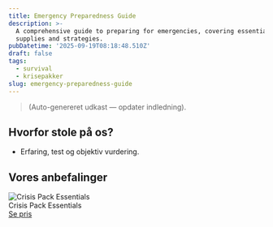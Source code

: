 ```yaml
---
title: Emergency Preparedness Guide
description: >-
  A comprehensive guide to preparing for emergencies, covering essential
  supplies and strategies.
pubDatetime: '2025-09-19T08:18:48.510Z'
draft: false
tags:
  - survival
  - krisepakker
slug: emergency-preparedness-guide
---
```

> (Auto-genereret udkast — opdater indledning).

## Hvorfor stole på os?
- Erfaring, test og objektiv vurdering.

## Vores anbefalinger


<!-- Auto: Affiliate-kort fra Products/SKUs -->

<div class="aff-card"><img src="abstract_15.png (https://v5.airtableusercontent.com/v3/u/45/45/1758283200000/TabCcjU9tgst2JkNWOnSig/klAIfpNDHsjOZNkR-RQ3p_TU8YaLLoXlE-5u8mHDh4EVQaJrXstVot47v3U7Ai7S5KELCUqf-aDi4UWUyVB-2BHjq_Vw-VN5ff_9V1jHJjVwBT__0hZsD-aWmX8MYdBgARGifamTGwB5hIzluekspO4Z5WhJko5dSRvisBrn0hs/h2SPFYN0L2PZP5TT-qvoPRVn4tSVJ9F7oh0xi-DzD1k)" alt="Crisis Pack Essentials" class="aff-card__img" /><div class="aff-card__meta"><div class="aff-card__title">Crisis Pack Essentials</div><a class="aff-btn" href="https://affiliate.homeessentialsee62.com/deal789?utm_source=klartilalt&utm_medium=affiliate&subid=emergency-preparedness-guide-2025-09-19" rel="sponsored nofollow noopener" target="_blank">Se pris</a></div></div>

